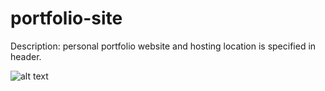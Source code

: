 # portfolio-site

Description: personal portfolio website and hosting location is specified in header.

![alt text](https://raw.githubusercontent.com/tgdev24/tgdev24.github.io/blob/master/image.png)
